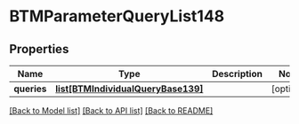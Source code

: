 # BTMParameterQueryList148

## Properties
Name | Type | Description | Notes
------------ | ------------- | ------------- | -------------
**queries** | [**list[BTMIndividualQueryBase139]**](BTMIndividualQueryBase139.md) |  | [optional] 

[[Back to Model list]](../README.md#documentation-for-models) [[Back to API list]](../README.md#documentation-for-api-endpoints) [[Back to README]](../README.md)


